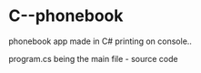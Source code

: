 # C--phonebook
phonebook app made in C# printing on console..

program.cs being the main file - source code
